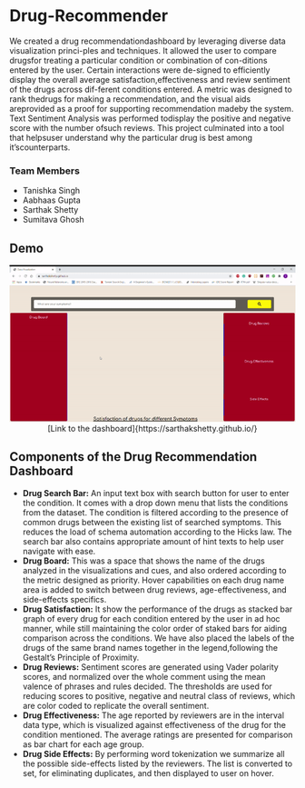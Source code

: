# Drug-Recommender
We  created  a  drug  recommendationdashboard by leveraging diverse data visualization princi-ples and techniques.  It allowed the user to compare drugsfor treating a particular condition or combination of con-ditions entered by the user.  Certain interactions were de-signed to efficiently display the overall average satisfaction,effectiveness and review sentiment of the drugs across dif-ferent conditions entered. A metric was designed to rank thedrugs for making a recommendation, and the visual aids areprovided as a proof for supporting recommendation madeby the system.   Text Sentiment Analysis was performed todisplay the positive and negative score with the number ofsuch reviews. This project culminated into a tool that helpsuser understand why the particular drug is best among it’scounterparts.

### Team Members 
- Tanishka Singh 
- Aabhaas Gupta 
- Sarthak Shetty
- Sumitava Ghosh 

## Demo 

<p align="center">
  <img src="https://raw.githubusercontent.com/tanishkasingh9/Drug-Recommender/master/Demo/drugboard.gif">
  [Link to the dashboard]{https://sarthakshetty.github.io/}
</p>

## Components of the Drug Recommendation Dashboard

-   <b>Drug Search Bar:</b> An input text box with search button for user to enter the condition. It comes with a drop down menu that lists the conditions from the dataset. The condition is filtered according to the presence of common drugs between the existing list of searched symptoms. This reduces the load of schema automation according to the Hicks law. The search bar also contains appropriate amount of hint texts to help user navigate with ease. 
-   <b>Drug Board:</b> This was a space that shows the name of the drugs analyzed in the visualizations and cues, and also ordered according to the metric designed as priority. Hover capabilities on each drug name area is added to switch between drug reviews, age-effectiveness, and side-effects specifics.
-   <b>Drug Satisfaction:</b> It show the performance of the drugs as stacked bar graph of every drug for each condition entered by the user in ad hoc manner, while still maintaining the color order of staked bars for aiding comparison across the conditions. We have also placed the labels of the drugs of the same brand names together in the legend,following the Gestalt’s Principle of Proximity.
-   <b>Drug Reviews:</b> Sentiment scores are generated using Vader polarity scores, and normalized over the whole comment using the mean valence of phrases and rules decided. The thresholds are used for reducing scores to positive, negative and neutral class of reviews, which are color coded to replicate the overall sentiment. 
-   <b>Drug Effectiveness:</b> The age reported by reviewers are in the interval data type, which is visualized against effectiveness of the drug for the condition mentioned. The average ratings are presented for comparison as bar chart for each age group.
-   <b>Drug Side Effects:</b> By performing word tokenization we summarize all the possible side-effects listed by the reviewers. The list is converted to set, for eliminating duplicates, and then displayed to user on hover.
